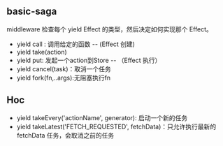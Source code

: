 basic-saga
--
middleware 检查每个 yield Effect 的类型，然后决定如何实现那个 Effect。

* yield call : 调用给定的函数 -- (Effect 创建)
* yield take(action)  
* yield put: 发起一个action到Store -- （Effect 执行） 
* yield cancel(task)：取消一个任务
* yield fork(fn,..args):无阻塞执行fn

Hoc
--   
* yield takeEvery('actionName', generator): 启动一个新的任务
* yield takeLatest('FETCH_REQUESTED', fetchData)：只允许执行最新的 fetchData 任务，会取消之前的任务
